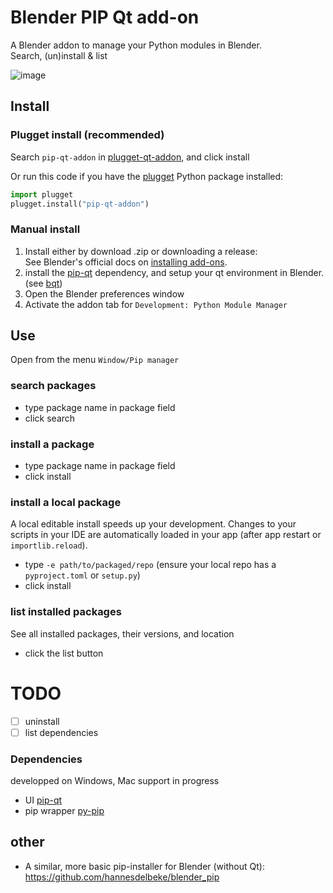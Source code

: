 # Blender PIP Qt add-on
A Blender addon to manage your Python modules in Blender.  
Search, (un)install & list

![image](https://github.com/hannesdelbeke/pip-qt-addon/assets/3758308/3a80f178-d77d-4af6-8e63-26c258171ec4)





## Install

### Plugget install (recommended)
Search `pip-qt-addon` in [plugget-qt-addon](https://github.com/plugget/plugget-qt-addon), and click install  

Or run this code if you have the [plugget](https://github.com/plugget/plugget) Python package installed:
```python
import plugget
plugget.install("pip-qt-addon")
```

### Manual install
1. Install either by download .zip or downloading a release:  
See Blender's official docs on [installing add-ons](https://docs.blender.org/manual/en/latest/editors/preferences/addons.html#installing-add-ons).
2. install the [pip-qt](https://github.com/hannesdelbeke/pip-qt) dependency, and setup your qt environment in Blender. (see [bqt](https://github.com/techartorg/bqt))
3. Open the Blender preferences window  
4. Activate the addon tab for `Development: Python Module Manager`



## Use
Open from the menu `Window/Pip manager`

### search packages
- type package name in package field
- click search

### install a package
- type package name in package field
- click install

### install a local package 
A local editable install speeds up your development.
Changes to your scripts in your IDE are automatically loaded in your app (after app restart or `importlib.reload`).
- type `-e path/to/packaged/repo` (ensure your local repo has a `pyproject.toml` or `setup.py`)
- click install

### list installed packages
See all installed packages, their versions, and location
- click the list button

# TODO
- [ ] uninstall
- [ ] list dependencies

### Dependencies
developped on Windows, Mac support in progress
- UI [pip-qt](https://github.com/hannesdelbeke/pip-qt)
- pip wrapper [py-pip](https://github.com/hannesdelbeke/py-pip)


## other
- A similar, more basic pip-installer for Blender (without Qt): https://github.com/hannesdelbeke/blender_pip
